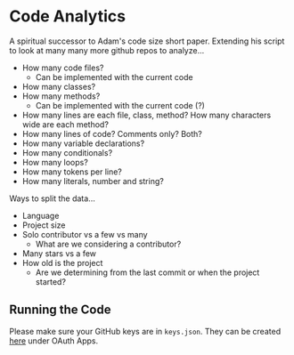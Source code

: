 # Code Analytics

A spiritual successor to Adam's code size short paper. Extending his script to look at many many more github repos to analyze...

 - How many code files?
   - Can be implemented with the current code
 - How many classes?
 - How many methods?
   - Can be implemented with the current code (?)
 - How many lines are each file, class, method? How many characters wide are each method?
 - How many lines of code? Comments only? Both?
 - How many variable declarations?
 - How many conditionals?
 - How many loops?
 - How many tokens per line?
 - How many literals, number and string?
 
Ways to split the data... 

 - Language
 - Project size 
 - Solo contributor vs a few vs many
   - What are we considering a contributor?
 - Many stars vs a few
 - How old is the project
   - Are we determining from the last commit or when the project started?
 
 ## Running the Code

 Please make sure your GitHub keys are in `keys.json`. They can be created [here](https://github.com/settings/developers) under OAuth Apps.
